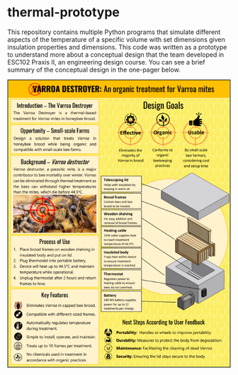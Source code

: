 # thermal-prototype
This repository contains multiple Python programs that simulate different aspects of the temperature of a specific volume with set dimensions given insulation properties and dimensions. This code was written as a prototype to understand more about a conceptual design that the team developed in ESC102 Praxis II, an engineering design course. You can see a brief summary of the conceptual design in the one-pager below.

![Alt text](Screenshot%202023-05-15%20164622.png)